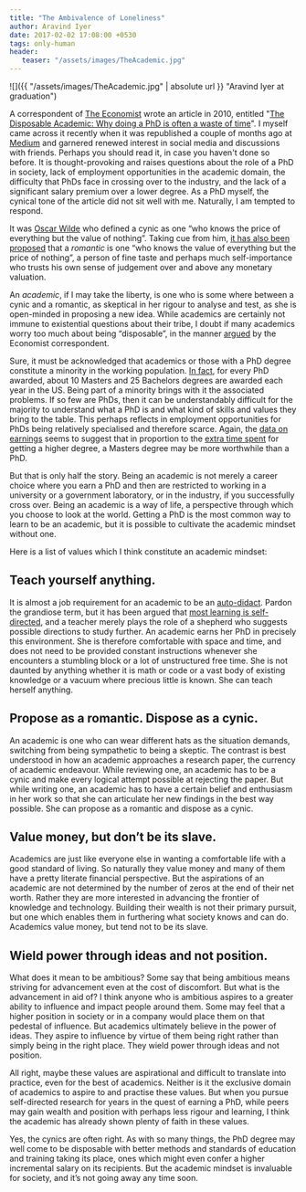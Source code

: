 ```yaml
---
title: "The Ambivalence of Loneliness"
author: Aravind Iyer
date: 2017-02-02 17:08:00 +0530
tags: only-human
header:
   teaser: "/assets/images/TheAcademic.jpg"
---
```


![]({{ "/assets/images/TheAcademic.jpg" | absolute url }} "Aravind Iyer at graduation")

A correspondent of [The Economist](http://www.economist.com/) wrote an article in 2010, entitled "[The Disposable Academic: Why doing a PhD is often a waste of time](http://www.economist.com/node/17723223)". I myself came across it recently when it was republished a couple of months ago at [Medium](http://medium.com/the-economist/why-doing-a-phd-is-often-a-waste-of-time-349206f9addb) and garnered renewed interest in social media and discussions with friends. Perhaps you should read it, in case you haven't done so before. It is thought-provoking and raises questions about the role of a PhD in society, lack of employment opportunities in the academic domain, the difficulty that PhDs face in crossing over to the industry, and the lack of a significant salary premium over a lower degree. As a PhD myself, the cynical tone of the article did not sit well with me. Naturally, I am tempted to respond.

It was [Oscar Wilde](http://en.wikiquote.org/wiki/Oscar_Wilde) who defined a cynic as one “who knows the price of everything but the value of nothing”. Taking cue from him, [it has also been proposed](http://www.huffingtonpost.com/paul-schwennesen/priceless-the-value-of-no_b_1209623.html) that a *romantic* is one “who knows the value of everything but the price of nothing”, a person of fine taste and perhaps much self-importance who trusts his own sense of judgement over and above any monetary valuation.

An *academic*, if I may take the liberty, is one who is some where between a cynic and a romantic, as skeptical in her rigour to analyse and test, as she is open-minded in proposing a new idea. While academics are certainly not immune to existential questions about their tribe, I doubt if many academics worry too much about being “disposable”, in the manner [argued](http://medium.com/the-economist/why-doing-a-phd-is-often-a-waste-of-time-349206f9addb) by the Economist correspondent.

Sure, it must be acknowledged that academics or those with a PhD degree constitute a minority in the working population. [In fact](http://www.randalolson.com/2014/06/12/college-degrees-awarded-per-capita-in-the-usa/), for every PhD awarded, about 10 Masters and 25 Bachelors degrees are awarded each year in the US. Being part of a minority brings with it the associated problems. If so few are PhDs, then it can be understandably difficult for the majority to understand what a PhD is and what kind of skills and values they bring to the table. This perhaps reflects in employment opportunities for PhDs being relatively specialised and therefore scarce. Again, the [data on earnings](https://www.bls.gov/emp/ep_chart_001.htm) seems to suggest that in proportion to the [extra time spent](http://www.theatlantic.com/education/archive/2016/04/bad-job-market-phds/479205/) for getting a higher degree, a Masters degree may be more worthwhile than a PhD.

But that is only half the story. Being an academic is not merely a career choice where you earn a PhD and then are restricted to working in a university or a government laboratory, or in the industry, if you successfully cross over. Being an academic is a way of life, a perspective through which you choose to look at the world. Getting a PhD is the most common way to learn to be an academic, but it is possible to cultivate the academic mindset without one.

Here is a list of values which I think constitute an academic mindset:

## Teach yourself anything.

It is almost a job requirement for an academic to be an [auto-didact](http://en.wikipedia.org/wiki/Autodidacticism). Pardon the grandiose term, but it has been argued that [most learning is self-directed](http://www.psychologytoday.com/articles/201607/the-golden-age-teaching-yourself-anything), and a teacher merely plays the role of a shepherd who suggests possible directions to study further. An academic earns her PhD in precisely this environment. She is therefore comfortable with space and time, and does not need to be provided constant instructions whenever she encounters a stumbling block or a lot of unstructured free time. She is not daunted by anything whether it is math or code or a vast body of existing knowledge or a vacuum where precious little is known. She can teach herself anything.

## Propose as a romantic. Dispose as a cynic.

An academic is one who can wear different hats as the situation demands, switching from being sympathetic to being a skeptic. The contrast is best understood in how an academic approaches a research paper, the currency of academic endeavour. While reviewing one, an academic has to be a cynic and make every logical attempt possible at rejecting the paper. But while writing one, an academic has to have a certain belief and enthusiasm in her work so that she can articulate her new findings in the best way possible. She can propose as a romantic and dispose as a cynic.

## Value money, but don’t be its slave.

Academics are just like everyone else in wanting a comfortable life with a good standard of living. So naturally they value money and many of them have a pretty literate financial perspective. But the aspirations of an academic are not determined by the number of zeros at the end of their net worth. Rather they are more interested in advancing the frontier of knowledge and technology. Building their wealth is not their primary pursuit, but one which enables them in furthering what society knows and can do. Academics value money, but tend not to be its slave.

## Wield power through ideas and not position.

What does it mean to be ambitious? Some say that being ambitious means striving for advancement even at the cost of discomfort. But what is the advancement in aid of? I think anyone who is ambitious aspires to a greater ability to influence and impact people around them. Some may feel that a higher position in society or in a company would place them on that pedestal of influence. But academics ultimately believe in the power of ideas. They aspire to influence by virtue of them being right rather than simply being in the right place. They wield power through ideas and not position.

All right, maybe these values are aspirational and difficult to translate into practice, even for the best of academics. Neither is it the exclusive domain of academics to aspire to and practise these values. But when you pursue self-directed research for years in the quest of earning a PhD, while peers may gain wealth and position with perhaps less rigour and learning, I think the academic has already shown plenty of faith in these values.

Yes, the cynics are often right. As with so many things, the PhD degree may well come to be disposable with better methods and standards of education and training taking its place, ones which might even confer a higher incremental salary on its recipients. But the academic mindset is invaluable for society, and it’s not going away any time soon.

